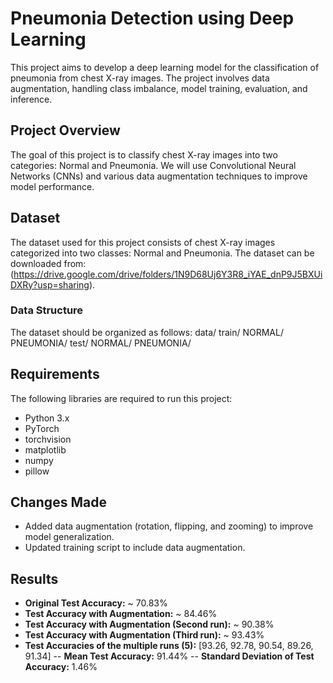 # Pneumonia Detection using Deep Learning

This project aims to develop a deep learning model for the classification of pneumonia from chest X-ray images. The project involves data augmentation, handling class imbalance, model training, evaluation, and inference.

## Project Overview

The goal of this project is to classify chest X-ray images into two categories: Normal and Pneumonia. We will use Convolutional Neural Networks (CNNs) and various data augmentation techniques to improve model performance.

## Dataset

The dataset used for this project consists of chest X-ray images categorized into two classes: Normal and Pneumonia. The dataset can be downloaded from:(https://drive.google.com/drive/folders/1N9D68Uj6Y3R8_iYAE_dnP9J5BXUiDXRy?usp=sharing).

### Data Structure

The dataset should be organized as follows:
data/
train/
NORMAL/
PNEUMONIA/
test/
NORMAL/
PNEUMONIA/

## Requirements

The following libraries are required to run this project:

- Python 3.x
- PyTorch
- torchvision
- matplotlib
- numpy
- pillow

## Changes Made
- Added data augmentation (rotation, flipping, and zooming) to improve model generalization.
- Updated training script to include data augmentation.

## Results
- **Original Test Accuracy:** ~ 70.83%
- **Test Accuracy with Augmentation:** ~ 84.46%
- **Test Accuracy with Augmentation (Second run):** ~ 90.38%
- **Test Accuracy with Augmentation (Third run):** ~ 93.43%
- **Test Accuracies of the multiple runs (5):** [93.26, 92.78, 90.54, 89.26, 91.34]
-- **Mean Test Accuracy:** 91.44%
-- **Standard Deviation of Test Accuracy:** 1.46%


